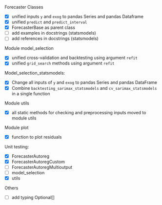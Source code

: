 Forecaster Classes
- [x] unified inputs `y` and `exog` to pandas Series and pandas Dataframe
- [x] unified `predict` and `predict_interval`
- [x] ForecasterBase as parent class
- [ ] add examples in docstrings (statsmodels)
- [ ] add references in docstrings (statsmodels)

Module model_selection
- [x] unified cross-validation and backtesting using argument `refit`
- [x] unified `grid_search` methods using argument `refit`

Model_selection_statsmodels:
- [x] Change all inputs of `y` and `exog` to pandas Series and pandas DataFrame
- [x] Combine `backtesting_sarimax_statsmodels` and `cv_sarimax_statsmodels` in a single function

Module utils
- [x] all static methods for checking and preprocessing inputs moved to module utils

Module plot
- [x] function to plot residuals

Unit testing:
- [x] ForecasterAutoreg
- [x] ForecasterAutoregCustom
- [ ] ForecasterAutoregMultioutput
- [ ] model_selection
- [x] utils

Others

- [ ] add typing Optional[]
